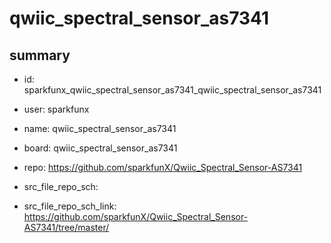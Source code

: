 # qwiic_spectral_sensor_as7341
 
## summary 
* id: sparkfunx_qwiic_spectral_sensor_as7341_qwiic_spectral_sensor_as7341
* user: sparkfunx
* name: qwiic_spectral_sensor_as7341
* board: qwiic_spectral_sensor_as7341
* repo: https://github.com/sparkfunX/Qwiic_Spectral_Sensor-AS7341



* src_file_repo_sch: 
* src_file_repo_sch_link: https://github.com/sparkfunX/Qwiic_Spectral_Sensor-AS7341/tree/master/






